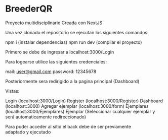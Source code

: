# BreederQR
Proyecto multidisciplinario 
Creada con NextJS

Una vez clonado el repositorio se ejecutan los siguientes comandos:

npm i (instalar dependencias)
npm run dev (compilar el proyecto)

Primero se debe de ingresar a localhost:3000/Login

Para logearse utilice las siguientes credenciales:

mail: user@gmail.com
password: 12345678

Posteriormente sera redirigido a la pagina principal (Dashboard)

Vistas: 

Login (localhost:3000/Login)
Register (localhost:3000/Register)
Dashboard (localhost:3000)
Agregar ejemplar (localhost:3000/form)
Ejemplares (localhost:3000/Ejemplares)
Ejemplar (Seleccionar cualquier ejemplar y será automaticamente redireccionado)

Para poder acceder al sitio el back debe de ser previamente adaptado y ejecutado
